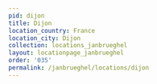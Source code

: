 ```yaml
---
pid: dijon
title: Dijon
location_country: France
location_city: Dijon
collection: locations_janbrueghel
layout: locationpage_janbrueghel
order: '035'
permalink: /janbrueghel/locations/dijon
---
```


